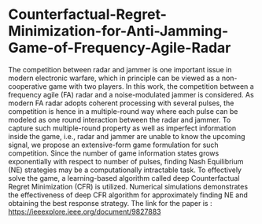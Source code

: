 # Counterfactual-Regret-Minimization-for-Anti-Jamming-Game-of-Frequency-Agile-Radar
The competition between radar and jammer is one important issue in modern electronic warfare, which in principle can be viewed as a non-cooperative game with two players. In this work, the competition between a frequency agile (FA) radar and a noise-modulated jammer is considered. 
As modern FA radar adopts coherent processing with several pulses, the competition is hence in a multiple-round way where each pulse can be modeled as one round interaction between the radar and jammer. To capture such multiple-round property as well as imperfect information inside the game, i.e., radar and jammer are unable to know the upcoming signal, we propose an extensive-form game formulation for such competition. Since the number of game information states grows exponentially with respect to number of pulses, finding Nash Equilibrium (NE) strategies may be a computationally intractable task. To effectively solve the game, a learning-based algorithm called deep Counterfactual Regret Minimization (CFR) is utilized. Numerical simulations demonstrates the effectiveness of deep CFR algorithm for approximately finding NE and obtaining the best response strategy.
The link for the paper is : https://ieeexplore.ieee.org/document/9827883
